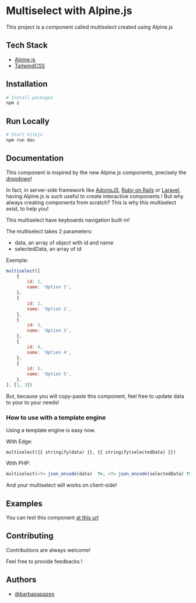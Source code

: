 
# Multiselect with Alpine.js

This project is a component called multiselect created using Alpine.js

## Tech Stack

- [Alpine.js](https://alpinejs.dev/)
- [TailwindCSS](https://tailwindcss.com)

## Installation

```bash
# Install packages
npm i
```

## Run Locally

```bash
# Start Vitejs
npm run dev
```
  
## Documentation

This component is inspired by the new Alpine.js components, precisely the [dropdown](https://alpinejs.dev/pattern/dropdown)!

In fact, in server-side framework like [AdonisJS](https://adonisjs.com/), [Ruby on Rails](https://rubyonrails.org/) or [Laravel](https://laravel.com/), having Alpine.js is such useful to create interactive components ! But why always creating components from scratch? This is why this multiselect exist, to help you!

This multiselect have keyboards navigation built-in!

The multiselect takes 2 parameters:

- data, an array of object with id and name
- selectedData, an array of id

Exemple:

```js
multiselect([
    {
        id: 1,
        name: 'Option 1',
    },
    {
        id: 2,
        name: 'Option 2',
    },
    {
        id: 3,
        name: 'Option 3',
    },
    {
        id: 4,
        name: 'Option 4',
    },
    {
        id: 5,
        name: 'Option 5',
    },
], [1, 3])
```

But, because you will copy-paste this component, feel free to update data to your to your needs!

### How to use with a template engine

Using a template engine is easy now.

With Edge:

```edge
multiselect({{ stringify(data) }}, {{ stringify(selectedData) }})
```

With PHP:

```php
multiselect(<?= json_encode(data)  ?>, <?= json_encode(selectedData) ?>)
```

And your multiselect will works on client-side!

## Examples

You can test this component [at this url](https://alpinejs-multiselect.netlify.app/)

## Contributing

Contributions are always welcome!

Feel free to provide feedbacks !

## Authors

- [@barbapapazes](https://www.github.com/barbapapazes)
